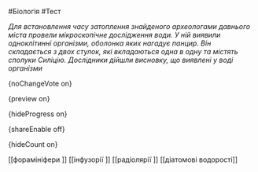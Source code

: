 #Біологія #Тест

*Для встановлення часу затоплення знайденого археологами давнього міста провели мікроскопічне дослідження води. У ній виявили одноклітинні організми, оболонка яких нагадує панцир. Він складається з двох стулок, які вкладаються одна в одну та містять сполуки Силіцію. Дослідники дійшли висновку, що виявлені у воді організми*

{noChangeVote on}

{preview on}

{hideProgress on}

{shareEnable off}

{hideCount on}

[[форамініфери ]]
[[інфузорії ]]
[[радіолярії ]]
[[діатомові водорості]]
